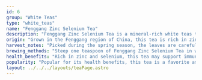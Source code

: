 ```yaml
---
id: 6
group: "White Teas"
type: "white_teas"
name: "Fenggang Zinc Selenium Tea"
description: "Fenggang Zinc Selenium Tea is a mineral-rich white teas that provides a unique, earthy flavor and offers health-boosting properties."
origin: "Grown in the Fenggang region of China, this tea is rich in zinc and selenium, which contribute to its distinctive flavor."
harvest_notes: "Picked during the spring season, the leaves are carefully processed to retain their beneficial minerals and antioxidants."
brewing_methods: "Steep one teaspoon of Fenggang Zinc Selenium Tea in water heated to 85°C (185°F) for 2-3 minutes to bring out its full mineral richness."
health_benefits: "Rich in zinc and selenium, this tea may support immune health and reduce inflammation."
popularity: "Popular for its health benefits, this tea is a favorite among those seeking a mineral-rich brew."
layout: ../../../layouts/teaPage.astro
---
```

